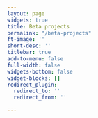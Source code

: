 ```yaml
---
layout: page
widgets: true
title: Beta projects
permalink: "/beta-projects"
ft-image: ''
short-desc: ''
titlebar: true
add-to-menu: false
full-width: false
widgets-bottom: false
widget-blocks: []
redirect_plugin:
  redirect_to: ''
  redirect_from: ''

---
```

